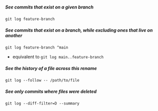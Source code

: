 
##### See commits that exist on a given branch
`git log feature-branch`

##### See commits that exist on a branch, while excluding ones that live on another
`git log feature-branch ^main`
- equivalent to `git log main..feature-branch`

##### See the history of a file across this rename
`git log --follow -- /path/to/file`

##### See only commits where files were deleted
`git log --diff-filter=D --summary`

